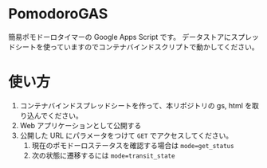 # PomodoroGAS

簡易ポモドーロタイマーの Google Apps Script です。
データストアにスプレッドシートを使っていますのでコンテナバインドスクリプトで動かしてください。

# 使い方

1. コンテナバインドスプレッドシートを作って、本リポジトリの gs, html を取り込んでください。
1. Web アプリケーションとして公開する
1. 公開した URL にパラメータをつけて `GET` でアクセスしてください。
    1. 現在のポモドーロステータスを確認する場合は `mode=get_status`  
    1. 次の状態に遷移するには `mode=transit_state`  

